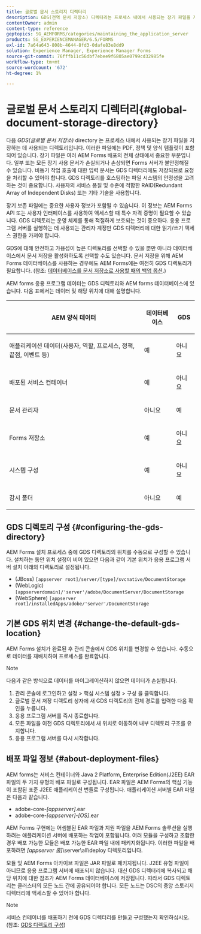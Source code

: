 ```yaml
---
title: 글로벌 문서 스토리지 디렉터리
description: GDS(전역 문서 저장소) 디렉터리는 프로세스 내에서 사용되는 장기 파일을 저장하는 데 사용되는 디렉터리입니다.
contentOwner: admin
content-type: reference
geptopics: SG_AEMFORMS/categories/maintaining_the_application_server
products: SG_EXPERIENCEMANAGER/6.5/FORMS
exl-id: 7a64a643-808b-4644-8fd3-0dafe83e8dd9
solution: Experience Manager, Experience Manager Forms
source-git-commit: 76fffb11c56dbf7ebee9f6805ae0799cd32985fe
workflow-type: tm+mt
source-wordcount: '672'
ht-degree: 1%

---
```


# 글로벌 문서 스토리지 디렉터리{#global-document-storage-directory}

다음 *GDS(글로벌 문서 저장소)* directory 는 프로세스 내에서 사용되는 장기 파일을 저장하는 데 사용되는 디렉토리입니다. 이러한 파일에는 PDF, 정책 및 양식 템플릿이 포함되어 있습니다. 장기 파일은 여러 AEM Forms 배포의 전체 상태에서 중요한 부분입니다. 일부 또는 모든 장기 사용 문서가 손실되거나 손상되면 Forms 서버가 불안정해질 수 있습니다. 비동기 작업 호출에 대한 입력 문서는 GDS 디렉터리에도 저장되므로 요청을 처리할 수 있어야 합니다. GDS 디렉토리를 호스팅하는 파일 시스템의 안정성을 고려하는 것이 중요합니다. 사용자의 서비스 품질 및 수준에 적합한 RAID(Redundant Array of Independent Disks) 또는 기타 기술을 사용합니다.

장기 보존 파일에는 중요한 사용자 정보가 포함될 수 있습니다. 이 정보는 AEM Forms API 또는 사용자 인터페이스를 사용하여 액세스할 때 특수 자격 증명이 필요할 수 있습니다. GDS 디렉토리는 운영 체제를 통해 적절하게 보호되는 것이 중요하다. 응용 프로그램 서버를 실행하는 데 사용되는 관리자 계정만 GDS 디렉터리에 대한 읽기/쓰기 액세스 권한을 가져야 합니다.

GDS에 대해 안전하고 가용성이 높은 디렉토리를 선택할 수 있을 뿐만 아니라 데이터베이스에서 문서 저장을 활성화하도록 선택할 수도 있습니다. 문서 저장을 위해 AEM Forms 데이터베이스를 사용하는 경우에도 AEM Forms에는 여전히 GDS 디렉토리가 필요합니다. (참조: [데이터베이스를 문서 저장소로 사용할 때의 백업 옵션](/help/forms/using/admin-help/files-back-recover.md#backup-options-when-database-is-used-for-document-storage).)

AEM forms 응용 프로그램 데이터는 GDS 디렉토리와 AEM forms 데이터베이스에 있습니다. 다음 표에서는 데이터 및 해당 위치에 대해 설명합니다.

<table>
 <thead>
  <tr>
   <th><p>AEM 양식 데이터</p></th>
   <th><p>데이터베이스</p></th>
   <th><p>GDS</p></th>
  </tr>
 </thead>
 <tbody>
  <tr>
   <td><p>애플리케이션 데이터(사용자, 역할, 프로세스, 정책, 끝점, 이벤트 등)</p></td>
   <td><p>예</p></td>
   <td><p>아니요</p></td>
  </tr>
  <tr>
   <td><p>배포된 서비스 컨테이너</p></td>
   <td><p>예</p></td>
   <td><p>아니요</p></td>
  </tr>
  <tr>
   <td><p>문서 관리자 </p></td>
   <td><p>아니요</p></td>
   <td><p>예</p></td>
  </tr>
  <tr>
   <td><p>Forms 저장소</p></td>
   <td><p>예</p></td>
   <td><p>아니요</p></td>
  </tr>
  <tr>
   <td><p>시스템 구성</p></td>
   <td><p>예</p></td>
   <td><p>아니요</p></td>
  </tr>
  <tr>
   <td><p>감시 폴더</p></td>
   <td><p>아니요</p></td>
   <td><p>예</p></td>
  </tr>
 </tbody>
</table>

## GDS 디렉토리 구성 {#configuring-the-gds-directory}

AEM Forms 설치 프로세스 중에 GDS 디렉토리의 위치를 수동으로 구성할 수 있습니다. 설치하는 동안 위치 설정이 비어 있으면 다음과 같이 기본 위치가 응용 프로그램 서버 설치 아래의 디렉토리로 설정됩니다.

* (JBoss) `[appserver root]/server/[type]/svcnative/DocumentStorage`
* (WebLogic) `[appserverdomain]/'server'/adobe/DocumentServer/DocumentStorage`
* (WebSphere) `[appserver root]/installedApps/adobe/'server'/DocumentStorage`

## 기본 GDS 위치 변경 {#change-the-default-gds-location}

AEM Forms 설치가 완료된 후 관리 콘솔에서 GDS 위치를 변경할 수 있습니다. 수동으로 데이터를 재배치하여 프로세스를 완료합니다.

>[!NOTE]
>
>다음과 같은 방식으로 데이터를 마이그레이션하지 않으면 데이터가 손실됩니다.

1. 관리 콘솔에 로그인하고 설정 > 핵심 시스템 설정 > 구성 을 클릭합니다.
1. 글로벌 문서 저장 디렉토리 상자에 새 GDS 디렉토리의 전체 경로를 입력한 다음 확인을 누릅니다.
1. 응용 프로그램 서버를 즉시 종료합니다.
1. 모든 파일을 이전 GDS 디렉토리에서 새 위치로 이동하여 내부 디렉토리 구조를 유지합니다.
1. 응용 프로그램 서버를 다시 시작합니다.

## 배포 파일 정보 {#about-deployment-files}

AEM forms는 서비스 컨테이너와 Java 2 Platform, Enterprise Edition(J2EE) EAR 파일의 두 가지 유형의 배포 파일로 구성됩니다. EAR 파일은 AEM Forms의 핵심 기능이 포함된 표준 J2EE 애플리케이션 번들로 구성됩니다. 애플리케이션 서버별 EAR 파일은 다음과 같습니다.

* adobe-core-*[appserver]*.ear
* adobe-core-*[appserver]*-*[OS]*.ear

AEM Forms 구현에는 어셈블된 EAR 파일과 지원 파일을 AEM Forms 솔루션을 실행하려는 애플리케이션 서버에 배포하는 작업이 포함됩니다. 여러 모듈을 구성하고 조합한 경우 배포 가능한 모듈은 배포 가능한 EAR 파일 내에 패키지화됩니다. 이러한 파일을 배포하려면 *[appserver 홈]*\server\all\deploy 디렉토리입니다.

모듈 및 AEM Forms 아카이브 파일은 JAR 파일로 패키지됩니다. J2EE 유형 파일이 아니므로 응용 프로그램 서버에 배포되지 않습니다. 대신 GDS 디렉터리에 복사되고 해당 위치에 대한 참조가 AEM Forms 데이터베이스에 저장됩니다. 따라서 GDS 디렉토리는 클러스터의 모든 노드 간에 공유되어야 합니다. 모든 노드는 DSC의 중앙 스토리지 디렉터리에 액세스할 수 있어야 합니다.

>[!NOTE]
>
>서비스 컨테이너를 배포하기 전에 GDS 디렉터리를 만들고 구성했는지 확인하십시오. (참조: [GDS 디렉토리 구성](global-document-storage-directory.md#configuring-the-gds-directory))

